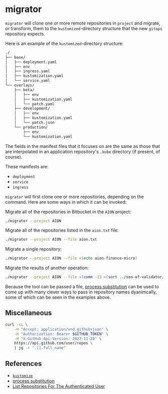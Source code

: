 # migrator

`migrator` will clone one or more remote repositories in `project` and migrate, or transform, them to the `kustomized`-directory structure that the new `gitops` repository expects.

Here is an example of the `kustomized`-directory structure:

```bash
./
├── base/
│   ├── deployment.yaml
│   ├── env
│   ├── ingress.yaml
│   ├── kustomization.yaml
│   └── service.yaml
└── overlays/
    ├── beta/
    │   ├── env
    │   ├── kustomization.yaml
    │   └── patch.yaml
    ├── development/
    │   ├── env
    │   ├── kustomization.yaml
    │   └── patch.json
    └── production/
        ├── env
        └── kustomization.yaml
```

The fields in the manifest files that it focuses on are the same as those that are interpolated in an application repository's `.kube` directory (if present, of course).

These manifests are:

- `deployment`
- `service`
- `ingress`

`migrator` will first clone one or more repositories, depending on the command.  Here are some ways in which it can be invoked:

Migrate all of the repositories in Bitbucket in the `AION` project:

```bash
./migrator --project AION
```

Migrate all of the repositories listed in the `aion.txt` file:

```bash
./migrator --project AION --file aion.txt
```

Migrate a single repository:

```bash
./migrator --project AION --file <(echo aion-finance-micro)
```

Migrate the results of another operation:

```bash
./migrator --project AION --file <(comm -13 <(sort ../son-of-validator/local.txt) <(sort ../son-of-validator/cloud.txt))
```

Because the tool can be passed a file, [process substitution] can be used to come up with many clever ways to pass in repository names dyanimcally, some of which can be seen in the examples above.

## Miscellaneous

```bash
curl -sL \
    -H "Accept: application/vnd.github+json" \
    -H "Authorization: Bearer $GITHUB_TOKEN" \
    -H "X-GitHub-Api-Version: 2022-11-28" \
    https://api.github.com/user/repos \
    | jq -r ".[].full_name"
```

## References

- [`kustomize`](https://kustomize.io/)
- [process substitution]
- [List Repositories For The Authenticated User](https://docs.github.com/en/rest/repos/repos?apiVersion=2022-11-28#list-repositories-for-the-authenticated-user)

[process substitution]: https://www.gnu.org/software/bash/manual/html_node/Process-Substitution.html

